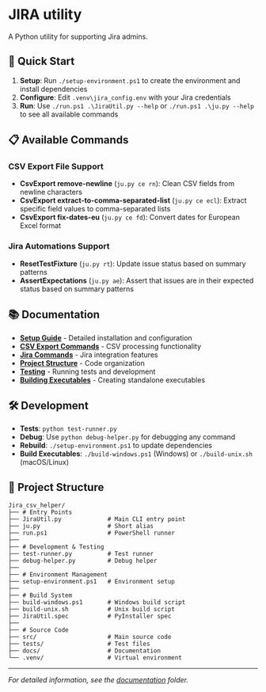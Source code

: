 # JIRA utility

A Python utility for supporting Jira admins.

## 🚀 Quick Start

1. **Setup**: Run `./setup-environment.ps1` to create the environment and install dependencies
2. **Configure**: Edit `.venv\jira_config.env` with your Jira credentials
3. **Run**: Use `./run.ps1 .\JiraUtil.py --help` or `./run.ps1 .\ju.py --help` to see all available commands

## 📋 Available Commands

### CSV Export File Support

- **CsvExport remove-newline** (`ju.py ce rn`): Clean CSV fields from newline characters
- **CsvExport extract-to-comma-separated-list** (`ju.py ce ecl`): Extract specific field values to comma-separated lists
- **CsvExport fix-dates-eu** (`ju.py ce fd`): Convert dates for European Excel format

### Jira Automations Support

- **ResetTestFixture** (`ju.py rt`): Update issue status based on summary patterns
- **AssertExpectations** (`ju.py ae`): Assert that issues are in their expected status based on summary patterns

## 📚 Documentation

- **[Setup Guide](docs/setup.md)** - Detailed installation and configuration
- **[CSV Export Commands](docs/csv_export-commands.md)** - CSV processing functionality
- **[Jira Commands](docs/jira-commands.md)** - Jira integration features
- **[Project Structure](docs/project-structure.md)** - Code organization
- **[Testing](docs/testing.md)** - Running tests and development
- **[Building Executables](docs/building-executables.md)** - Creating standalone executables

## 🛠️ Development

- **Tests**: `python test-runner.py`
- **Debug**: Use `python debug-helper.py` for debugging any command
- **Rebuild**: `./setup-environment.ps1` to update dependencies
- **Build Executables**: `./build-windows.ps1` (Windows) or `./build-unix.sh` (macOS/Linux)

## 📁 Project Structure

```text
Jira_csv_helper/
├── # Entry Points
├── JiraUtil.py             # Main CLI entry point
├── ju.py                   # Short alias
├── run.ps1                 # PowerShell runner
├── 
├── # Development & Testing
├── test-runner.py          # Test runner
├── debug-helper.py         # Debug helper
├── 
├── # Environment Management
├── setup-environment.ps1   # Environment setup
├── 
├── # Build System
├── build-windows.ps1       # Windows build script
├── build-unix.sh           # Unix build script
├── JiraUtil.spec           # PyInstaller spec
├── 
├── # Source Code
├── src/                    # Main source code
├── tests/                  # Test files
├── docs/                   # Documentation
└── .venv/                  # Virtual environment
```

---

*For detailed information, see the [documentation](docs/) folder.*
